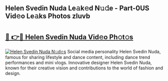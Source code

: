 ## Helen Svedin Nuda Le𝚊k𝚎d N𝚞𝚍e - Part-0US Vid𝚎o Le𝚊ks Photos zIuvb

# <h2><a href="http://fbdcqf6.evod.top/?m=Helen+Svedin+Nuda">🔗 👉🔴 Helen Svedin Nuda Vid𝚎o Ph𝚘t𝚘s</a></h2>

[![Helen Svedin Nuda N𝚞d𝚎s](https://i.imgur.com/8V9OHl7.gif)](http://fbdcqf6.evod.top/?m=Helen+Svedin+Nuda)
Social media personality Helen Svedin Nuda, famous for sharing lifestyle and dance content, including dance trend performances and mini vlogs. Innovative designer Helen Svedin Nuda, known for their creative vision and contributions to the world of fashion and design. 

